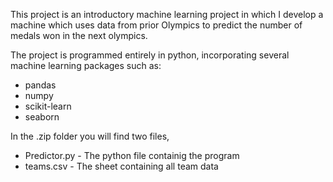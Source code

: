 This project is an introductory machine learning project in which I develop a machine which uses data from prior Olympics to predict the number of medals won in the next olympics.

The project is programmed entirely in python, incorporating several machine learning packages such as:
* pandas
* numpy
* scikit-learn
* seaborn


In the .zip folder you will find two files,
* Predictor.py     - The python file containig the program
* teams.csv        - The sheet containing all team data



